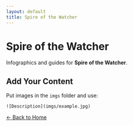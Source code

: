 ```yaml
---
layout: default
title: Spire of the Watcher
---
```


<div class="container">
<h1>Spire of the Watcher</h1>
<p>Infographics and guides for <strong>Spire of the Watcher</strong>.</p>
</div>

## Add Your Content

Put images in the `imgs` folder and use:

`![Description](imgs/example.jpg)`

[← Back to Home](../../Home.html)
